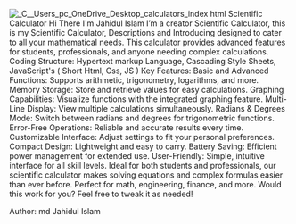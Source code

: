 ![_C__Users_pc_OneDrive_Desktop_calculators_index html](https://github.com/user-attachments/assets/801bbee9-6b00-4ef8-b7eb-045a360514ab)
Scientific Calculator 
Hi There I'm Jahidul Islam I’m a creator Scientific Calculator, this is my Scientific Calculator, Descriptions and Introducing designed to cater to all your mathematical needs. This calculator provides advanced features for students, professionals, and anyone needing complex calculations. 
Coding Structure: Hypertext markup Language, Cascading Style Sheets, JavaScript's ( Short Html, Css, JS )
Key Features:
Basic and Advanced Functions: Supports arithmetic, trigonometry, logarithms, and more.
Memory Storage: Store and retrieve values for easy calculations.
Graphing Capabilities: Visualize functions with the integrated graphing feature.
Multi-Line Display: View multiple calculations simultaneously.
Radians & Degrees Mode: Switch between radians and degrees for trigonometric functions.
Error-Free Operations: Reliable and accurate results every time.
Customizable Interface: Adjust settings to fit your personal preferences.
Compact Design: Lightweight and easy to carry.
Battery Saving: Efficient power management for extended use.
User-Friendly: Simple, intuitive interface for all skill levels.
Ideal for both students and professionals, our scientific calculator makes solving equations and complex formulas easier than ever before. Perfect for math, engineering, finance, and more.
Would this work for you? Feel free to tweak it as needed!



Author: md Jahidul Islam
